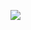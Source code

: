 [![](https://steins-gate-visitor-count.greenhandatsjtu.repl.co/{teachmetw})](https://github.com/greenhandatsjtu/steins-gate-visitor-count)
